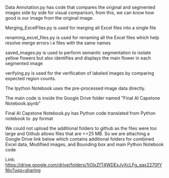 Data Annotation.py has code that compares the original and segmented images side by side for visual comparison, from this, we can know how good is our image from the original image.

Merging_ExcelFIles.py is used for merging all Excel files into a single file

renaming_excel_files.py is used for renaming all the Excel files which help resolve merge errors i.e files with the same names

saved_images.py is used to perform semantic segmentation to isolate yellow flowers but also identifies and displays the main flower in each segmented image

verifying.py is used for the verification of labeled images by comparing expected region counts.


The Ipython Notebook uses the pre-processed image data directly.

The main code is inside the Google Drive folder named "Final AI Capstone Notebook.ipynb"

Final AI Capstone Notebook.py has Python code translated from Python notebook to .py format

We could not upload the additional folders to github as the files were too large and Github allows files that are <=25 MB. So we are attaching a Google Drive link below which contains additional folders for combined Excel data, Modifiied images, and Bounding box and main Python Notebook code

Link: https://drive.google.com/drive/folders/1iOlxZfT4WDExJyXcLFg_gax2270fYNjv?usp=sharing



